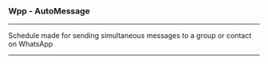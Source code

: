 ### Wpp - AutoMessage
__________________________________________________
Schedule made for sending simultaneous messages to a group or contact on WhatsApp
__________________________________________________